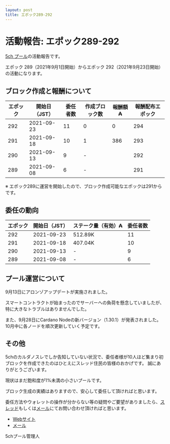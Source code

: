```yaml
---
layout: post
title: エポック289-292
---
```


# 活動報告: エポック289-292

[5ch プール](https://www.5chpool.net/)の活動報告です。

エポック 289（2021年9月1日開始）からエポック 292（2021年9月23日開始）の活動になります。

## ブロック作成と報酬について

| エポック | 開始日（JST） | 委任者数 | 作成ブロック数 | 報酬額 ₳ | 報酬配布エポック |
|----------|---------------|----------|----------------|----------|------------------|
| 292      | 2021-09-23    | 11       | 0              | 0        | 294              |
| 291      | 2021-09-18    | 10       | 1              | 386      | 293              |
| 290      | 2021-09-13    | 9        | -               |          | 292              |
| 289      | 2021-09-08    | 6        | -               |          | 291              |

※ エポック289に運営を開始したので、ブロック作成可能なエポックは291からです。

## 委任の動向

|エポック|開始日（JST）|ステーク量（有効）₳ |委任者数|
|--|--|--|--|
|292|2021-09-23|512.89K|11|
|291|2021-09-18|407.04K|10|
|290|2021-09-13|-|9|
|289|2021-09-08|-|6|


## プール運営について

9月13日にアロンゾアップデートが実施されました。

スマートコントラクトが始まったのでサーバーへの負荷を懸念していましたが、特に大きなトラブルはありませんでした。

また、9月28日にCardano Nodeの新バージョン（1.30.1）が発表されました。
10月中に各ノードを順次更新していく予定です。

## その他

5chのカルダノスレでしか告知していない状況で、委任者様が10人ほど集まり初ブロックを作成できたのはひとえにスレッド住民の皆様のおかげです。
誠にありがとうございます。

現状はまだ飽和度が1%未満の小さいプールです。

ブロック生成の実績はありますので、安心して委任して頂ければと思います。

委任方法やウォレットの操作が分からない等の疑問やご要望がありましたら、[スレッド](https://refind2ch.org/search?q=%E3%82%AB%E3%83%AB%E3%83%80%E3%83%8E)もしくは[メール](mailto:5chstakepool@gmail.com)にてお問い合わせ頂ければと思います。

- [Webサイト](https://www.5chpool.net/)
- [メール](mailto:5chstakepool@gmail.com)

5chプール管理人
